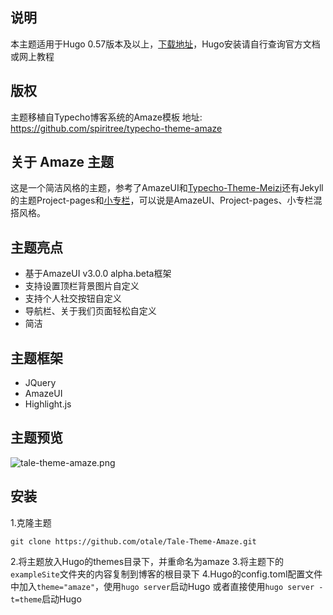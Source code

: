## 说明
本主题适用于Hugo 0.57版本及以上，[下载地址](https://github.com/gohugoio/hugo)，Hugo安装请自行查询官方文档或网上教程
## 版权
主题移植自Typecho博客系统的Amaze模板
地址: https://github.com/spiritree/typecho-theme-amaze


## 关于 Amaze 主题
这是一个简洁风格的主题，参考了AmazeUI和[Typecho-Theme-Meizi](https://github.com/tlerbao/Typecho-Theme-Meizi)还有Jekyll的主题Project-pages和[小专栏](https://xiaozhuanlan.com/)，可以说是AmazeUI、Project-pages、小专栏混搭风格。


## 主题亮点
- 基于AmazeUI v3.0.0 alpha.beta框架
- 支持设置顶栏背景图片自定义
- 支持个人社交按钮自定义
- 导航栏、关于我们页面轻松自定义
- 简洁


## 主题框架
- JQuery
- AmazeUI
- Highlight.js


## 主题预览
![tale-theme-amaze.png](https://raw.githubusercontent.com/zoujiayu/tale-theme-amaze/master/screenshot.png)


## 安装
1.克隆主题
```
git clone https://github.com/otale/Tale-Theme-Amaze.git
```
2.将主题放入Hugo的themes目录下，并重命名为amaze
3.将主题下的`exampleSite`文件夹的内容复制到博客的根目录下
4.Hugo的config.toml配置文件中加入`theme="amaze"`，使用`hugo server`启动Hugo
或者直接使用`hugo server -t=theme`启动Hugo